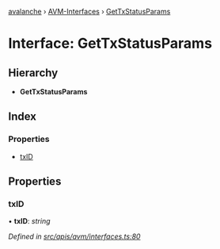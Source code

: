 [avalanche](../README.md) › [AVM-Interfaces](../modules/avm_interfaces.md) › [GetTxStatusParams](avm_interfaces.gettxstatusparams.md)

# Interface: GetTxStatusParams

## Hierarchy

* **GetTxStatusParams**

## Index

### Properties

* [txID](avm_interfaces.gettxstatusparams.md#txid)

## Properties

###  txID

• **txID**: *string*

*Defined in [src/apis/avm/interfaces.ts:80](https://github.com/ava-labs/avalanchejs/blob/8c220c6/src/apis/avm/interfaces.ts#L80)*
